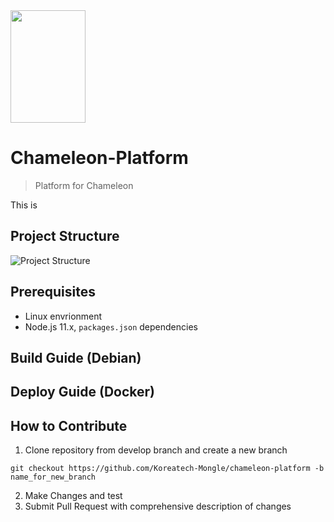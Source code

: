 <img src="https://github.com/kkx7787/Readme_Test/assets/115688628/ba368fc4-8f63-493c-84a6-06c89d3b1dc9" height="180px" width="120px">

# Chameleon-Platform
> Platform for Chameleon

This is 

## Project Structure

![Project Structure](https://github.com/kkx7787/Readme_Test/assets/115688628/f20a54e5-0a78-46a9-b219-8a48a8705011)

## Prerequisites
* Linux envrionment
* Node.js 11.x, `packages.json` dependencies
## Build Guide (Debian)
## Deploy Guide (Docker)
## How to Contribute
1. Clone repository from develop branch and create a new branch

``` 
git checkout https://github.com/Koreatech-Mongle/chameleon-platform -b name_for_new_branch
```

2. Make Changes and test
3. Submit Pull Request with comprehensive description of changes

